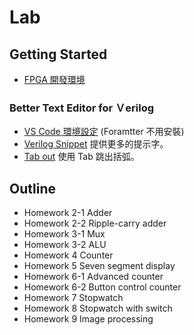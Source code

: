 # Lab 

## Getting Started
- [FPGA 開發環境](https://xiao.ghost.io/zai-ubuntu-an-zhuang-ise-bing-shi-yong-basys2-an-zhuang-ubuntu/)

### Better Text Editor for Ｖerilog
- [VS Code 環境設定](https://www.dcard.tw/f/nctu/p/235935287) (Foramtter 不用安裝)
- [Verilog Snippet](https://marketplace.visualstudio.com/items?itemName=czh.czh-verilog-snippet) 提供更多的提示字。 
- [Tab out](https://marketplace.visualstudio.com/items?itemName=albert.TabOut) 使用 Tab 跳出括弧。


## Outline
- Homework 2-1 Adder 
- Homework 2-2 Ripple-carry adder 
- Homework 3-1 Mux
- Homework 3-2 ALU 
- Homework 4 Counter
- Homework 5 Seven segment display 
- Homework 6-1 Advanced counter
- Homework 6-2 Button control counter 
- Homework 7 Stopwatch 
- Homework 8 Stopwatch with switch 
- Homework 9 Image processing 
